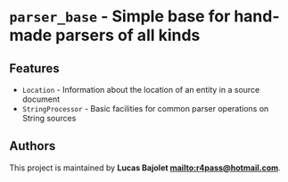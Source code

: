 # `parser_base` - Simple base for hand-made parsers of all kinds

## Features

* `Location` - Information about the location of an entity in a source document
* `StringProcessor` - Basic facilities for common parser operations on String sources

## Authors

This project is maintained by **Lucas Bajolet <mailto:r4pass@hotmail.com>**.
